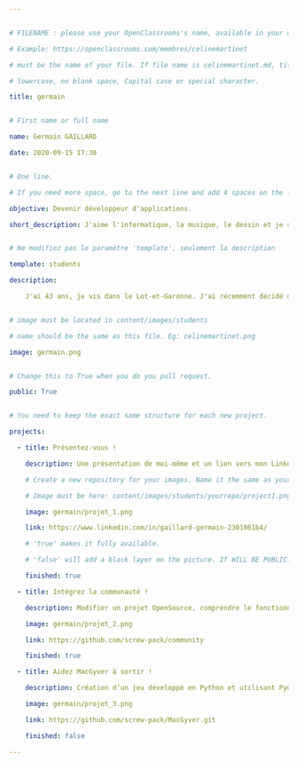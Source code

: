 ```yaml
---


# FILENAME : please use your OpenClassrooms's name, available in your url.

# Example: https://openclassrooms.com/membres/celinemartinet

# must be the name of your file. If file name is celinemartinet.md, title is celinemartinet.

# lowercase, no blank space, Capital case or special character.

title: germain


# First name or full name

name: Germain GAILLARD

date: 2020-09-15 17:30


# One line.

# If you need more space, go to the next line and add 4 spaces on the left, as in 'description'.

objective: Devenir développeur d'applications.

short_description: J'aime l'informatique, la musique, le dessin et je suis bon bricoleur...


# Ne modifiez pas le paramètre 'template', seulement la description

template: students

description:

    J'ai 43 ans, je vis dans le Lot-et-Garonne. J'ai récemment décidé de changer de vie professionnelle.


# image must be located in content/images/students

# name should be the same as this file. Eg: celinemartinet.png

image: germain.png


# Change this to True when you do you pull request.

public: True


# You need to keep the exact same structure for each new project.

projects:

  - title: Présentez-vous !

    description: Une présentation de moi-même et un lien vers mon LinkedIn.

    # Create a new repository for your images. Name it the same as your nickname and profile picture.

    # Image must be here: content/images/students/yourrepo/project1.png

    image: germain/projet_1.png

    link: https://www.linkedin.com/in/gaillard-germain-2301861b4/

    # 'true' makes it fully available.

    # 'false' will add a black layer on the picture. IT WILL BE PUBLIC!

    finished: true

  - title: Intégrez la communauté !

    description: Modifier un projet OpenSource, comprendre le fonctionnement de Git.

    image: germain/projet_2.png

    link: https://github.com/screw-pack/community

    finished: true

  - title: Aidez MacGyver à sortir !

    description: Création d’un jeu développé en Python et utilisant PyGame.

    image: germain/projet_3.png

    link: https://github.com/screw-pack/MacGyver.git

    finished: false

---
```

